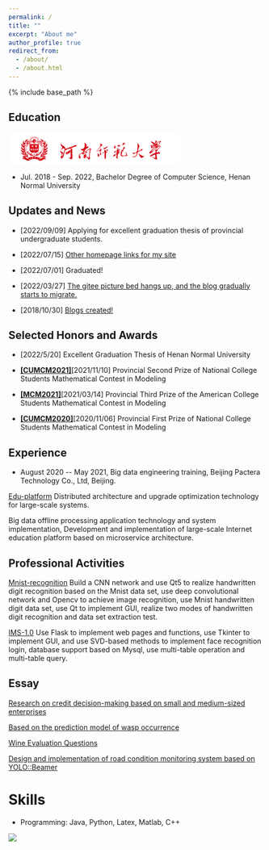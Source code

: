```yaml
---
permalink: /
title: ""
excerpt: "About me"
author_profile: true
redirect_from: 
  - /about/
  - /about.html
---
```


{% include base_path %}


## Education

<img src="../images/htulogo.png" alt="img" style="zoom: 33%;" />

- Jul. 2018 - Sep. 2022, Bachelor Degree of Computer Science, Henan Normal University

## Updates and News

- [2022/09/09] Applying for excellent graduation thesis of provincial undergraduate students.

- [2022/07/15] [Other homepage links for my site](https://cay-iota.vercel.app/)

- [2022/07/01] Graduated!

- [2022/03/27] [The gitee picture bed hangs up, and the blog gradually starts to migrate.](https://www.cnblogs.com/Carrawayang)

- [2018/10/30] [Blogs created!](https://carrawayang.github.io/year-archive/)

## Selected Honors and Awards

- [2022/5/20] Excellent Graduation Thesis of Henan Normal University

- [**[CUMCM2021]**](http://www.mcm.edu.cn)[2021/11/10] Provincial Second Prize of National College Students Mathematical Contest in Modeling
- [**[MCM2021]**](https://www.comap.com)[2021/03/14] Provincial Third Prize of the American College Students Mathematical Contest in Modeling
- [**[CUMCM2020]**](http://www.mcm.edu.cn)[2020/11/06] Provincial First Prize of National College Students Mathematical Contest in Modeling

## Experience

- August 2020 -- May 2021, Big data engineering training, Beijing Pactera Technology Co., Ltd, Beijing.

[Edu-platform](https://github.com/Carrawayang/edu_platform) Distributed architecture and upgrade optimization technology for large-scale systems.

Big data offline processing application technology and system implementation, Development and implementation of large-scale Internet education platform based on microservice architecture.

## Professional Activities 


[Mnist-recognition](https://github.com/Carrawayang/mnist-recognization) Build a CNN network and use Qt5 to realize handwritten digit recognition based on the Mnist data set, use deep convolutional network and Opencv to achieve image recognition, use Mnist handwritten digit data set, use Qt to implement GUI, realize two modes of handwritten digit recognition and data set extraction test.

[IMS-1.0](https://gitee.com/Carrawayang/ims) Use Flask to implement web pages and functions, use Tkinter to implement GUI, and use SVD-based methods to implement face recognition login, database support based on Mysql, use multi-table operation and multi-table query.

## Essay 

[Research on credit decision-making based on small and medium-sized enterprises](https://github.com/Carrawayang/Carrawayang.github.io/blob/main/paper/2020cumcm.pdf)

[Based on the prediction model of wasp occurrence](https://github.com/Carrawayang/Carrawayang.github.io/blob/main/paper/2021mcm)

[Wine Evaluation Questions](https://github.com/Carrawayang/Carrawayang.github.io/blob/main/paper/wine.pdf)


[Design and implementation of road condition monitoring system based on YOLO::Beamer](https://github.com/Carrawayang/Carrawayang.github.io/blob/main/paper/Design_and_implementation_of_road_condition_monitoring_system_based_on_YOLO.pdf)

Skills
======
* Programming: Java, Python, Latex, Matlab, C++

<a href="https://clustrmaps.com/site/1bpdo"  title="Visit tracker"><img src="//www.clustrmaps.com/map_v2.png?d=H6tLzjFYVpTxMgP3h_KHtGeH9jve38SteMCEVApkrMo&cl=ffffff" /></a>